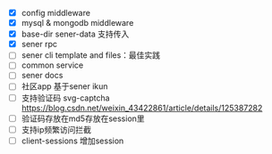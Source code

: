 <!--
 * @Author: chenzhongsheng
 * @Date: 2023-03-05 01:51:08
 * @Description: Coding something
-->
- [x] config middleware
- [x] mysql & mongodb middleware
- [x] base-dir sener-data 支持传入
- [x] sener rpc
- [ ] sener cli template and files：最佳实践
- [ ] common service
- [ ] sener docs
- [ ] 社区app 基于sener ikun
- [ ] 支持验证码 svg-captcha https://blog.csdn.net/weixin_43422861/article/details/125387282
- [ ] 验证码存放在md5存放在session里
- [ ] 支持ip频繁访问拦截
- [ ] client-sessions 增加session
